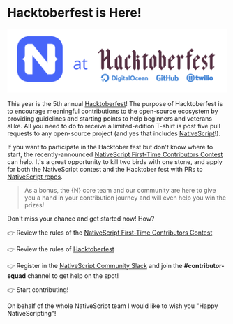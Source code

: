 # Hacktoberfest is Here!

![nativescript at hacktoberfest](hacktoberfest.png)

This year is the 5th annual [Hacktoberfest](https://hacktoberfest.digitalocean.com/)! The purpose of Hacktoberfest is to encourage meaningful contributions to the open-source ecosystem by providing guidelines and starting points to help beginners and veterans alike. All you need to do to receive a limited-edition T-shirt is post five pull requests to any open-source project (and yes that includes [NativeScript](https://github.com/nativescript)!).

If you want to participate in the Hacktober fest but don't know where to start, the recently-announced [NativeScript First-Time Contributors Contest](https://www.nativescript.org/blog/nativescript-first-time-contributors-contest) can help. It's a great opportunity to kill two birds with one stone, and apply for both the NativeScript contest and the Hacktober fest with PRs to [NativeScript repos](https://github.com/search?p=3&q=label%3Ahacktoberfest+state%3Aopen+type%3Aissue+nativescript&type=Issues).

> As a bonus, the {N} core team and our community are here to give you a hand in your contribution journey and will even help you win the prizes!

Don't miss your chance and get started now! How?

👉 Review the rules of the [NativeScript First-Time Contributors Contest](https://www.nativescript.org/blog/nativescript-first-time-contributors-contest)

👉 Review the rules of [Hacktoberfest](https://hacktoberfest.digitalocean.com/details)

👉 Register in the [NativeScript Community Slack](https://www.nativescript.org/slack-invitation-form) and join the **#contributor-squad** channel to get help on the spot!

👉 Start contributing!

On behalf of the whole NativeScript team I would like to wish you "Happy NativeScripting"!